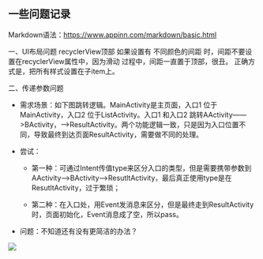 ## 一些问题记录

Markdown语法：https://www.appinn.com/markdown/basic.html

一、UI布局问题
recyclerView顶部 如果设置有 不同颜色的间距 时，间距不要设置在recyclerView属性中，因为滑动
过程中，间距一直置于顶部，很丑。
正确方式是，把所有样式设置在子item上。



二、传递参数问题

* 需求场景：如下图跳转逻辑。MainActivity是主页面，入口1 位于MainActivity，入口2 位于ListActivity。入口1 和入口2 跳转AActivity——>BActivity，——>ResultActivity。两个功能逻辑一致，只是因为入口位置不同，导致最终到达页面ResultActivity，需要做不同的处理。

* 尝试：
  
  * 第一种：可通过Intent传值type来区分入口的类型，但是需要携带参数到 AActivity——>BActivity——>ResutltActivity，最后真正使用type是在ResutltActivity，过于繁琐；
  
  * 第二种：在入口处，用Event发消息来区分，但是最终走到ResultActivity时，页面初始化，Event消息成了空，所以pass。

* 问题：不知道还有没有更简洁的办法？

![](http://m.qpic.cn/psb?/V14Gm56P1g6fUV/3Ez..19khZgAkkA4ZEGnJZD1EzWoUdgsZdDjkYFXESs!/b/dL8AAAAAAAAA&bo=sgfcAbIH3AEDByI!&rf=viewer_4)






